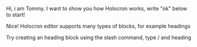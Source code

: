 Hi, i am Tommy. I want to show you how Holocron works, write "ok" below to start!

Nice! Holocron editor supports many types of blocks, for example headings

Try creating an heading block using the slash command, type / and heading

